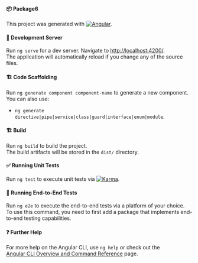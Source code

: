 #### 📦 Package6

This project was generated with [![Angular](https://img.shields.io/badge/Angular-17.3.0-red?logo=angular)](https://github.com/angular/angular-cli).

#### 🚀 Development Server

Run `ng serve` for a dev server. Navigate to [http://localhost:4200/](http://localhost:4200/).  
The application will automatically reload if you change any of the source files.

#### 🏗️ Code Scaffolding

Run `ng generate component component-name` to generate a new component.  
You can also use:

- `ng generate directive|pipe|service|class|guard|interface|enum|module`.

#### 🏗️ Build

Run `ng build` to build the project.  
The build artifacts will be stored in the `dist/` directory.

#### ✅ Running Unit Tests

Run `ng test` to execute unit tests via [![Karma](https://img.shields.io/badge/Karma-Testing-green?logo=karma)](https://karma-runner.github.io).

#### 🧪 Running End-to-End Tests

Run `ng e2e` to execute the end-to-end tests via a platform of your choice.  
To use this command, you need to first add a package that implements end-to-end testing capabilities.

#### ❓ Further Help

For more help on the Angular CLI, use `ng help` or check out the  
[Angular CLI Overview and Command Reference](https://angular.io/cli) page.

